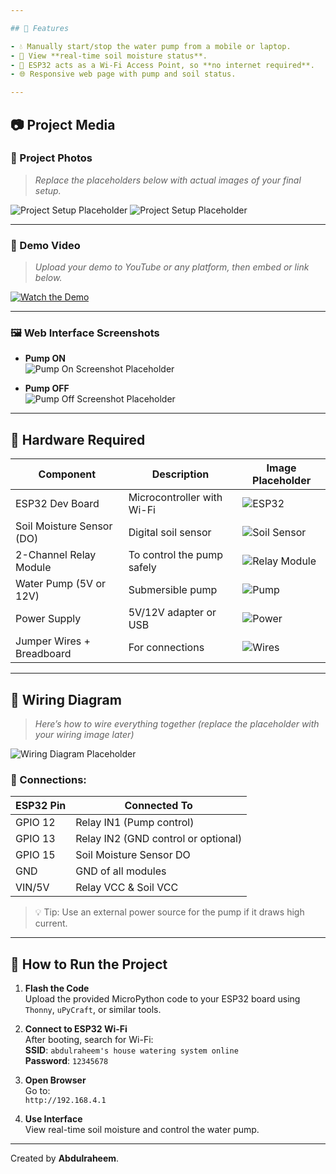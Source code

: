 ```yaml
---

## 🔧 Features

- 💧 Manually start/stop the water pump from a mobile or laptop.
- 🌾 View **real-time soil moisture status**.
- 📡 ESP32 acts as a Wi-Fi Access Point, so **no internet required**.
- 🌐 Responsive web page with pump and soil status.

---
```


## 📷 Project Media

### 📸 Project Photos
> _Replace the placeholders below with actual images of your final setup._

![Project Setup Placeholder](https://mail.google.com/mail/u/0?ui=2&ik=3c17c968ae&attid=0.1&permmsgid=msg-f:1834543163020371978&th=19759b4974f3680a&view=fimg&realattid=19759b442f9cfd1ada71&disp=thd&attbid=ANGjdJ8EZW41f_uo6-lXjOu52zRZsj0WM_C5-3HufhnaNRLU_qSa93201oaY_E-bjHTWL-dPo6DRperHbetbob0NEWB4owFLCCTu38PNJJ0AZop4T9bZtPRGVkcW5LY&ats=2524608000000&sz=w1920-h946)
![Project Setup Placeholder](https://mail.google.com/mail/u/0?ui=2&ik=3c17c968ae&attid=0.2&permmsgid=msg-f:1834543163020371978&th=19759b4974f3680a&view=fimg&realattid=19759b442f9cfc396262&disp=thd&attbid=ANGjdJ9ML12JvaLGnoqnDxF0DEVjuxWQklvhs2QA7kA-j9Egy2uRUnt-cvFanhp8jynRe94LnFkeksR96PURDBJ0oAo6iNYcDsiQdW1quZNGgF_SvJwYP-s5EECr0b4&ats=2524608000000&sz=w1920-h946)

---

### 🎥 Demo Video
> _Upload your demo to YouTube or any platform, then embed or link below._

[![Watch the Demo](images/video-thumbnail-placeholder.jpg)](https://example.com)

---

### 🖼 Web Interface Screenshots

- **Pump ON**  
  ![Pump On Screenshot Placeholder](images/pump-on-placeholder.png)

- **Pump OFF**  
  ![Pump Off Screenshot Placeholder](images/pump-off-placeholder.png)

---

## 🧰 Hardware Required

| Component              | Description                         | Image Placeholder |
|------------------------|-------------------------------------|-------------------|
| ESP32 Dev Board        | Microcontroller with Wi-Fi          | ![ESP32](images/esp32-placeholder.jpg) |
| Soil Moisture Sensor (DO) | Digital soil sensor               | ![Soil Sensor](images/soil-sensor-placeholder.jpg) |
| 2-Channel Relay Module | To control the pump safely          | ![Relay Module](images/relay-placeholder.jpg) |
| Water Pump (5V or 12V) | Submersible pump                    | ![Pump](images/pump-placeholder.jpg) |
| Power Supply           | 5V/12V adapter or USB               | ![Power](images/power-placeholder.jpg) |
| Jumper Wires + Breadboard | For connections                  | ![Wires](images/wires-placeholder.jpg) |

---

## 🧠 Wiring Diagram

> _Here’s how to wire everything together (replace the placeholder with your wiring image later)_

![Wiring Diagram Placeholder](images/wiring-diagram-placeholder.jpg)

### 📌 Connections:

| ESP32 Pin | Connected To           |
|----------|------------------------|
| GPIO 12  | Relay IN1 (Pump control) |
| GPIO 13  | Relay IN2 (GND control or optional) |
| GPIO 15  | Soil Moisture Sensor DO |
| GND      | GND of all modules      |
| VIN/5V   | Relay VCC & Soil VCC    |

> 💡 Tip: Use an external power source for the pump if it draws high current.

---

## 🚀 How to Run the Project

1. **Flash the Code**  
   Upload the provided MicroPython code to your ESP32 board using `Thonny`, `uPyCraft`, or similar tools.

2. **Connect to ESP32 Wi-Fi**  
   After booting, search for Wi-Fi:  
   **SSID**: `abdulraheem's house watering system online`  
   **Password**: `12345678`

3. **Open Browser**  
   Go to:  
   `http://192.168.4.1`

4. **Use Interface**  
   View real-time soil moisture and control the water pump.

---
Created by **Abdulraheem**.

